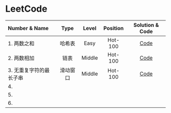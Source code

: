 # LeetCode
| Number & Name | Type |  Level | Position |Solution & Code |
| :--- | :---: | :---: |:---: |:---: |
| 1. 两数之和 | 哈希表 | Easy | Hot-100 | [Code](https://github.com/XiN0919/LeetCode/blob/main/Hot-100/1.%20%E4%B8%A4%E6%95%B0%E4%B9%8B%E5%92%8C.ipynb) |
| 2. 两数相加 | 链表 | Middle | Hot-100 | [Code](https://github.com/XiN0919/LeetCode/blob/main/Hot-100/2.%20%E4%B8%A4%E6%95%B0%E7%9B%B8%E5%8A%A0.ipynb)| 
| 3. 无重复字符的最长子串 | 滑动窗口 | Middle | Hot-100 | [Code](https://github.com/XiN0919/LeetCode/blob/main/Hot-100/3.%20%E6%97%A0%E9%87%8D%E5%A4%8D%E5%AD%97%E7%AC%A6%E7%9A%84%E6%9C%80%E9%95%BF%E5%AD%90%E4%B8%B2.ipynb)|
| 4. | | | | |
| 5. | | | | |
| 6. | | | | |

